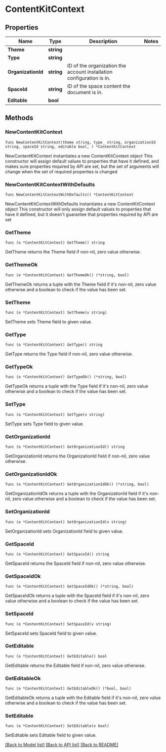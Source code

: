 # ContentKitContext

## Properties

Name | Type | Description | Notes
------------ | ------------- | ------------- | -------------
**Theme** | **string** |  | 
**Type** | **string** |  | 
**OrganizationId** | **string** | ID of the organization the account installation configuration is in. | 
**SpaceId** | **string** | ID of the space content the document is in. | 
**Editable** | **bool** |  | 

## Methods

### NewContentKitContext

`func NewContentKitContext(theme string, type_ string, organizationId string, spaceId string, editable bool, ) *ContentKitContext`

NewContentKitContext instantiates a new ContentKitContext object
This constructor will assign default values to properties that have it defined,
and makes sure properties required by API are set, but the set of arguments
will change when the set of required properties is changed

### NewContentKitContextWithDefaults

`func NewContentKitContextWithDefaults() *ContentKitContext`

NewContentKitContextWithDefaults instantiates a new ContentKitContext object
This constructor will only assign default values to properties that have it defined,
but it doesn't guarantee that properties required by API are set

### GetTheme

`func (o *ContentKitContext) GetTheme() string`

GetTheme returns the Theme field if non-nil, zero value otherwise.

### GetThemeOk

`func (o *ContentKitContext) GetThemeOk() (*string, bool)`

GetThemeOk returns a tuple with the Theme field if it's non-nil, zero value otherwise
and a boolean to check if the value has been set.

### SetTheme

`func (o *ContentKitContext) SetTheme(v string)`

SetTheme sets Theme field to given value.


### GetType

`func (o *ContentKitContext) GetType() string`

GetType returns the Type field if non-nil, zero value otherwise.

### GetTypeOk

`func (o *ContentKitContext) GetTypeOk() (*string, bool)`

GetTypeOk returns a tuple with the Type field if it's non-nil, zero value otherwise
and a boolean to check if the value has been set.

### SetType

`func (o *ContentKitContext) SetType(v string)`

SetType sets Type field to given value.


### GetOrganizationId

`func (o *ContentKitContext) GetOrganizationId() string`

GetOrganizationId returns the OrganizationId field if non-nil, zero value otherwise.

### GetOrganizationIdOk

`func (o *ContentKitContext) GetOrganizationIdOk() (*string, bool)`

GetOrganizationIdOk returns a tuple with the OrganizationId field if it's non-nil, zero value otherwise
and a boolean to check if the value has been set.

### SetOrganizationId

`func (o *ContentKitContext) SetOrganizationId(v string)`

SetOrganizationId sets OrganizationId field to given value.


### GetSpaceId

`func (o *ContentKitContext) GetSpaceId() string`

GetSpaceId returns the SpaceId field if non-nil, zero value otherwise.

### GetSpaceIdOk

`func (o *ContentKitContext) GetSpaceIdOk() (*string, bool)`

GetSpaceIdOk returns a tuple with the SpaceId field if it's non-nil, zero value otherwise
and a boolean to check if the value has been set.

### SetSpaceId

`func (o *ContentKitContext) SetSpaceId(v string)`

SetSpaceId sets SpaceId field to given value.


### GetEditable

`func (o *ContentKitContext) GetEditable() bool`

GetEditable returns the Editable field if non-nil, zero value otherwise.

### GetEditableOk

`func (o *ContentKitContext) GetEditableOk() (*bool, bool)`

GetEditableOk returns a tuple with the Editable field if it's non-nil, zero value otherwise
and a boolean to check if the value has been set.

### SetEditable

`func (o *ContentKitContext) SetEditable(v bool)`

SetEditable sets Editable field to given value.



[[Back to Model list]](../README.md#documentation-for-models) [[Back to API list]](../README.md#documentation-for-api-endpoints) [[Back to README]](../README.md)



